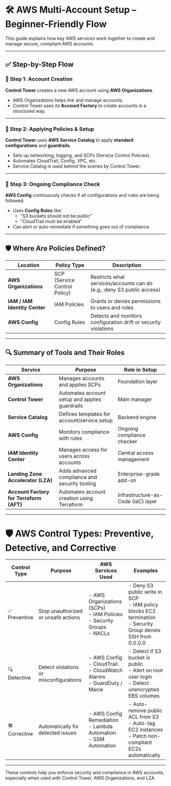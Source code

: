 # 🛠️ AWS Multi-Account Setup – Beginner-Friendly Flow

This guide explains how key AWS services work together to create and manage secure, compliant AWS accounts.

---

## ✅ Step-by-Step Flow

### 🔹 Step 1: Account Creation  
**Control Tower** creates a new AWS account using **AWS Organizations**.

- AWS Organizations helps link and manage accounts.
- Control Tower uses its **Account Factory** to create accounts in a structured way.

---

### 🔹 Step 2: Applying Policies & Setup  
**Control Tower** uses **AWS Service Catalog** to apply **standard configurations** and **guardrails**.

- Sets up networking, logging, and SCPs (Service Control Policies).
- Automates CloudTrail, Config, VPC, etc.
- Service Catalog is used behind the scenes by Control Tower.

---

### 🔹 Step 3: Ongoing Compliance Check  
**AWS Config** continuously checks if all configurations and rules are being followed.

- Uses **Config Rules** like:
  - "S3 buckets should not be public"
  - "CloudTrail must be enabled"
- Can alert or auto-remediate if something goes out of compliance.

---

## 🛡️ Where Are Policies Defined?

| Location | Policy Type | Description |
|----------|-------------|-------------|
| **AWS Organizations** | SCP (Service Control Policy) | Restricts what services/accounts can do (e.g., deny S3 public access) |
| **IAM / IAM Identity Center** | IAM Policies | Grants or denies permissions to users and roles |
| **AWS Config** | Config Rules | Detects and monitors configuration drift or security violations |

---

## 🔍 Summary of Tools and Their Roles

| Service | Purpose | Role in Setup |
|--------|----------|----------------|
| **AWS Organizations** | Manages accounts and applies SCPs | Foundation layer |
| **Control Tower** | Automates account setup and applies guardrails | Main manager |
| **Service Catalog** | Defines templates for account/service setup | Backend engine |
| **AWS Config** | Monitors compliance with rules | Ongoing compliance checker |
| **IAM Identity Center** | Manages access for users across accounts | Central access management |
| **Landing Zone Accelerator (LZA)** | Adds advanced compliance and security tooling | Enterprise-grade add-on |
| **Account Factory for Terraform (AFT)** | Automates account creation using Terraform | Infrastructure-as-Code (IaC) layer |

---


# 🛡️ AWS Control Types: Preventive, Detective, and Corrective

| **Control Type** | **Purpose**                          | **AWS Services Used**                      | **Examples** |
|------------------|--------------------------------------|--------------------------------------------|-------------|
| ✅ Preventive     | Stop unauthorized or unsafe actions | - AWS Organizations (SCPs)  <br> - IAM Policies <br> - Security Groups <br> - NACLs | - Deny S3 public write in SCP <br> - IAM policy blocks EC2 termination <br> - Security Group denies SSH from 0.0.0.0 |
| 🔍 Detective      | Detect violations or misconfigurations | - AWS Config <br> - CloudTrail <br> - CloudWatch Alarms <br> - GuardDuty / Macie | - Detect if S3 bucket is public <br> - Alert on root user login <br> - Detect unencrypted EBS volumes |
| 🛠️ Corrective     | Automatically fix detected issues   | - AWS Config Remediation <br> - Lambda Automation <br> - SSM Automation | - Auto-remove public ACL from S3 <br> - Auto-tag EC2 instances <br> - Patch non-compliant EC2s automatically |

---

These controls help you enforce security and compliance in AWS accounts, especially when used with Control Tower, AWS Organizations, and LZA.
